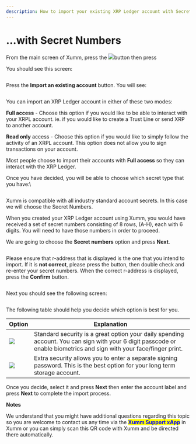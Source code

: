 ```yaml
---
description: How to import your existing XRP Ledger account with Secret Numbers
---
```


# ...with Secret Numbers

From the main screen of Xumm, press the ![](<../../../.gitbook/assets/image (4).png>)button then press <img src="../../../.gitbook/assets/image.png" alt="" data-size="line">&#x20;

You should see this screen:

<figure><img src="../../../.gitbook/assets/Add an account screen.png" alt=""><figcaption></figcaption></figure>

Press the **Import an existing account** button. You will see:

<figure><img src="../../../.gitbook/assets/Account type.png" alt=""><figcaption></figcaption></figure>

You can import an XRP Ledger account in either of these two modes:

**Full access** - Choose this option if you would like to be able to interact with your XRPL account. ie. if you would like to create a Trust Line or send XRP to another account.

**Read only** access - Choose this option if you would like to simply follow the activity of an XRPL account. This option does not allow you to sign transactions on your account.&#x20;

Most people choose to import their accounts with **Full access** so they can interact with the XRP Ledger.

Once you have decided, you will be able to choose which secret type that you have:\


<figure><img src="../../../.gitbook/assets/Secret type.png" alt=""><figcaption></figcaption></figure>

Xumm is compatible with all industry standard account secrets. In this case we will choose the Secret Numbers.

When you created your XRP Ledger account using Xumm, you would have received a set of secret numbers consisting of 8 rows, (A-H), each with 6 digits.  You will need to have those numbers in order to proceed.

We are going to choose the **Secret numbers** option and press **Next**.

<figure><img src="../../../.gitbook/assets/Secret numbers - Confirmation.png" alt=""><figcaption></figcaption></figure>



Please ensure that r-address that is displayed is the one that you intend to import. If it is **not correct**, please press the <img src="../../../.gitbook/assets/image (7).png" alt="" data-size="line">button, then double check and re-enter your secret numbers. When the correct r-address is displayed, press the **Confirm** button.

<figure><img src="../../../.gitbook/assets/Public Address - 2.png" alt=""><figcaption></figcaption></figure>

Next you should see the following screen:

<figure><img src="../../../.gitbook/assets/Install - Extra Security screen.png" alt=""><figcaption></figcaption></figure>

The following table should help you decide which option is best for you.



| Option                                                | Explanation                                                                                                                                                         |
| ----------------------------------------------------- | ------------------------------------------------------------------------------------------------------------------------------------------------------------------- |
| ![](<../../../.gitbook/assets/image (1) (2) (3).png>) | Standard security is a great option your daily spending account. You can sign with your 6 digit passcode or enable biometrics and sign with your face/finger print. |
| ![](<../../../.gitbook/assets/image (3) (1) (2).png>) | Extra security allows you to enter a separate signing password. This is the best option for your long term storage account.                                         |

Once you decide, select it and press **Next** then enter the account label and press **Next** to complete the import process.

**Notes**

We understand that you might have additional questions regarding this topic so you are welcome to contact us any time via the <mark style="color:blue;">**Xumm Support xApp**</mark> in Xumm or you can simply scan this QR code with Xumm and be directed there automatically.

<figure><img src="../../../.gitbook/assets/Support banner Xumm.png" alt=""><figcaption></figcaption></figure>
